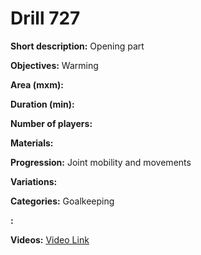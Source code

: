 # Drill 727

**Short description:**
Opening part

**Objectives:**
Warming

**Area (mxm):**


**Duration (min):**


**Number of players:**


**Materials:**


**Progression:**
Joint mobility and movements

**Variations:**


**Categories:**
Goalkeeping

**:**


**Videos:**
[Video Link](https://www.youtube.com/embed/DiTVQaKSMV4)

